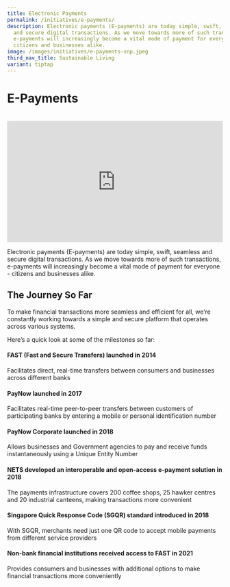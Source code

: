 ```yaml
---
title: Electronic Payments
permalink: /initiatives/e-payments/
description: Electronic payments (E-payments) are today simple, swift, seamless
  and secure digital transactions. As we move towards more of such transactions,
  e-payments will increasingly become a vital mode of payment for everyone -
  citizens and businesses alike.
image: /images/initiatives/e-payments-snp.jpeg
third_nav_title: Sustainable Living
variant: tiptap
---
```

# E-Payments

<br>

<div style="max-width: 1280px">
    <div style="height: 0;
            overflow: hidden;
            position: relative;
            padding-bottom: 56.25%;">
        <iframe src="https://www.youtube.com/embed/1VmJm9imBp4" height="720" width="1280" frameborder="0" title="YouTube video player" allow="accelerometer; autoplay; clipboard-write; encrypted-media; gyroscope; picture-in-picture" style="top: 0;
                left: 0;
                right: 0;
                bottom: 0;
                height: 100%;
                border: none;
                max-width: 100%;
                position: absolute;"></iframe>
    </div>
</div>

Electronic payments (E-payments) are today simple, swift, seamless and secure digital transactions. As we move towards more of such transactions, e-payments will increasingly become a vital mode of payment for everyone - citizens and businesses alike.

## The Journey So Far

To make financial transactions more seamless and efficient for all, we’re constantly working towards a simple and secure platform that operates across various systems.&nbsp;

Here’s a quick look at some of the milestones so far:

  

#### FAST (Fast and Secure Transfers) launched in 2014

Facilitates direct, real-time transfers between consumers and businesses across different banks

#### PayNow launched in 2017

Facilitates real-time peer-to-peer transfers between customers of participating banks by entering a mobile or personal identification number

#### PayNow Corporate launched in 2018

Allows businesses and Government agencies to pay and receive funds instantaneously using a Unique Entity Number

#### NETS developed an interoperable and open-access e-payment solution in 2018

The payments infrastructure covers 200 coffee shops, 25 hawker centres and 20 industrial canteens, making transactions more convenient

#### Singapore Quick Response Code (SGQR) standard introduced in 2018

With SGQR, merchants need just one QR code to accept mobile payments from different service providers

#### Non-bank financial institutions received access to FAST in 2021

Provides consumers and businesses with additional options to make financial transactions more conveniently